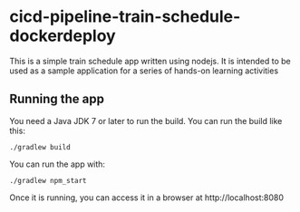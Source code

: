# cicd-pipeline-train-schedule-dockerdeploy

This is a simple train schedule app written using nodejs. It is intended to be used as a sample application for a series of hands-on learning activities

## Running the app

You need a Java JDK 7 or later to run the build. You can run the build like this:

    ./gradlew build

You can run the app with:

    ./gradlew npm_start

Once it is running, you can access it in a browser at http://localhost:8080
